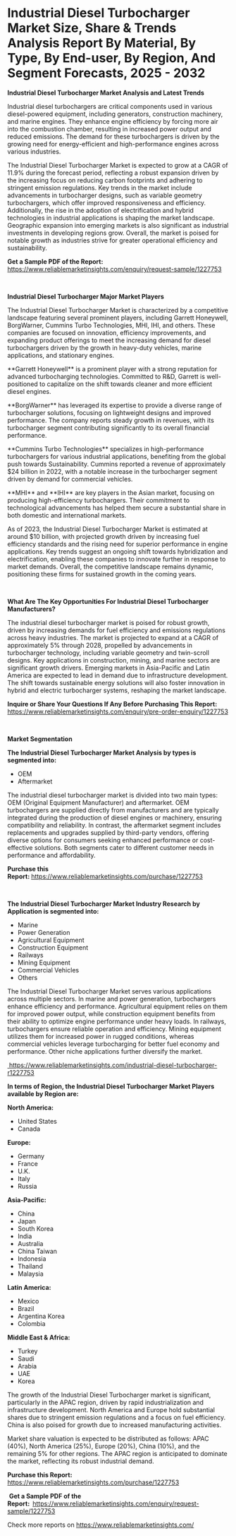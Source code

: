 <p><h1>Industrial Diesel Turbocharger Market Size, Share & Trends Analysis Report By Material, By Type, By End-user, By Region, And Segment Forecasts, 2025 - 2032</h1></p><p><strong>Industrial Diesel Turbocharger Market Analysis and Latest Trends</strong></p>
<p><p>Industrial diesel turbochargers are critical components used in various diesel-powered equipment, including generators, construction machinery, and marine engines. They enhance engine efficiency by forcing more air into the combustion chamber, resulting in increased power output and reduced emissions. The demand for these turbochargers is driven by the growing need for energy-efficient and high-performance engines across various industries.</p><p>The Industrial Diesel Turbocharger Market is expected to grow at a CAGR of 11.9% during the forecast period, reflecting a robust expansion driven by the increasing focus on reducing carbon footprints and adhering to stringent emission regulations. Key trends in the market include advancements in turbocharger designs, such as variable geometry turbochargers, which offer improved responsiveness and efficiency. Additionally, the rise in the adoption of electrification and hybrid technologies in industrial applications is shaping the market landscape. Geographic expansion into emerging markets is also significant as industrial investments in developing regions grow. Overall, the market is poised for notable growth as industries strive for greater operational efficiency and sustainability.</p></p>
<p><strong>Get a Sample PDF of the Report:&nbsp;</strong> <a href="https://www.reliablemarketinsights.com/enquiry/request-sample/1227753?utm_campaign=3196&utm_medium=2&utm_source=Github&utm_content=ia&utm_term=12042025&utm_id=industrial-diesel-turbocharger">https://www.reliablemarketinsights.com/enquiry/request-sample/1227753</a></p>
<p>&nbsp;</p>
<p><strong>Industrial Diesel Turbocharger Major Market Players</strong></p>
<p><p>The Industrial Diesel Turbocharger Market is characterized by a competitive landscape featuring several prominent players, including Garrett Honeywell, BorgWarner, Cummins Turbo Technologies, MHI, IHI, and others. These companies are focused on innovation, efficiency improvements, and expanding product offerings to meet the increasing demand for diesel turbochargers driven by the growth in heavy-duty vehicles, marine applications, and stationary engines.</p><p>**Garrett Honeywell** is a prominent player with a strong reputation for advanced turbocharging technologies. Committed to R&D, Garrett is well-positioned to capitalize on the shift towards cleaner and more efficient diesel engines. </p><p>**BorgWarner** has leveraged its expertise to provide a diverse range of turbocharger solutions, focusing on lightweight designs and improved performance. The company reports steady growth in revenues, with its turbocharger segment contributing significantly to its overall financial performance. </p><p>**Cummins Turbo Technologies** specializes in high-performance turbochargers for various industrial applications, benefiting from the global push towards Sustainability. Cummins reported a revenue of approximately $24 billion in 2022, with a notable increase in the turbocharger segment driven by demand for commercial vehicles.</p><p>**MHI** and **IHI** are key players in the Asian market, focusing on producing high-efficiency turbochargers. Their commitment to technological advancements has helped them secure a substantial share in both domestic and international markets.</p><p>As of 2023, the Industrial Diesel Turbocharger Market is estimated at around $10 billion, with projected growth driven by increasing fuel efficiency standards and the rising need for superior performance in engine applications. Key trends suggest an ongoing shift towards hybridization and electrification, enabling these companies to innovate further in response to market demands. Overall, the competitive landscape remains dynamic, positioning these firms for sustained growth in the coming years.</p></p>
<p>&nbsp;</p>
<p><strong>What Are The Key Opportunities For Industrial Diesel Turbocharger Manufacturers?</strong></p>
<p><p>The industrial diesel turbocharger market is poised for robust growth, driven by increasing demands for fuel efficiency and emissions regulations across heavy industries. The market is projected to expand at a CAGR of approximately 5% through 2028, propelled by advancements in turbocharger technology, including variable geometry and twin-scroll designs. Key applications in construction, mining, and marine sectors are significant growth drivers. Emerging markets in Asia-Pacific and Latin America are expected to lead in demand due to infrastructure development. The shift towards sustainable energy solutions will also foster innovation in hybrid and electric turbocharger systems, reshaping the market landscape.</p></p>
<p><strong>Inquire or Share Your Questions If Any Before Purchasing This Report:</strong> <a href="https://www.reliablemarketinsights.com/enquiry/pre-order-enquiry/1227753?utm_campaign=3196&utm_medium=2&utm_source=Github&utm_content=ia&utm_term=12042025&utm_id=industrial-diesel-turbocharger">https://www.reliablemarketinsights.com/enquiry/pre-order-enquiry/1227753</a></p>
<p>&nbsp;</p>
<p><strong>Market Segmentation</strong></p>
<p><strong>The Industrial Diesel Turbocharger Market Analysis by types is segmented into:</strong></p>
<p><ul><li>OEM</li><li>Aftermarket</li></ul></p>
<p><p>The industrial diesel turbocharger market is divided into two main types: OEM (Original Equipment Manufacturer) and aftermarket. OEM turbochargers are supplied directly from manufacturers and are typically integrated during the production of diesel engines or machinery, ensuring compatibility and reliability. In contrast, the aftermarket segment includes replacements and upgrades supplied by third-party vendors, offering diverse options for consumers seeking enhanced performance or cost-effective solutions. Both segments cater to different customer needs in performance and affordability.</p></p>
<p><strong>Purchase this Report:&nbsp;</strong><a href="https://www.reliablemarketinsights.com/purchase/1227753?utm_campaign=3196&utm_medium=2&utm_source=Github&utm_content=ia&utm_term=12042025&utm_id=industrial-diesel-turbocharger">https://www.reliablemarketinsights.com/purchase/1227753</a></p>
<p>&nbsp;</p>
<p><strong>The Industrial Diesel Turbocharger Market Industry Research by Application is segmented into:</strong></p>
<p><ul><li>Marine</li><li>Power Generation</li><li>Agricultural Equipment</li><li>Construction Equipment</li><li>Railways</li><li>Mining Equipment</li><li>Commercial Vehicles</li><li>Others</li></ul></p>
<p><p>The Industrial Diesel Turbocharger Market serves various applications across multiple sectors. In marine and power generation, turbochargers enhance efficiency and performance. Agricultural equipment relies on them for improved power output, while construction equipment benefits from their ability to optimize engine performance under heavy loads. In railways, turbochargers ensure reliable operation and efficiency. Mining equipment utilizes them for increased power in rugged conditions, whereas commercial vehicles leverage turbocharging for better fuel economy and performance. Other niche applications further diversify the market.</p></p>
<p><a href="https://www.reliablemarketinsights.com/industrial-diesel-turbocharger-r1227753?utm_campaign=3196&utm_medium=2&utm_source=Github&utm_content=ia&utm_term=12042025&utm_id=industrial-diesel-turbocharger">&nbsp;https://www.reliablemarketinsights.com/industrial-diesel-turbocharger-r1227753</a></p>
<p><strong>In terms of Region, the Industrial Diesel Turbocharger Market Players available by Region are:</strong></p>
<p>
    <p> <strong> North America: </strong>
        <ul>
            <li>United States</li>
            <li>Canada</li>
        </ul>
        </p> 
    <p> <strong> Europe: </strong>
        <ul>
            <li>Germany</li>
            <li>France</li>
            <li>U.K.</li>
            <li>Italy</li>
            <li>Russia</li>
        </ul>
        </p> 
    <p> <strong> Asia-Pacific: </strong>
        <ul>
            <li>China</li>
            <li>Japan</li>
            <li>South Korea</li>
            <li>India</li>
            <li>Australia</li>
            <li>China Taiwan</li>
            <li>Indonesia</li>
            <li>Thailand</li>
            <li>Malaysia</li>
        </ul>
        </p> 
    <p> <strong> Latin America: </strong>
        <ul>
            <li>Mexico</li>
            <li>Brazil</li>
            <li>Argentina Korea</li>
            <li>Colombia</li>
        </ul>
        </p> 
    <p> <strong> Middle East & Africa: </strong>
        <ul>
            <li>Turkey</li>
            <li>Saudi</li>
            <li>Arabia</li>
            <li>UAE</li>
            <li>Korea</li>
        </ul>
    </p>
    </p>
<p><p>The growth of the Industrial Diesel Turbocharger market is significant, particularly in the APAC region, driven by rapid industrialization and infrastructure development. North America and Europe hold substantial shares due to stringent emission regulations and a focus on fuel efficiency. China is also poised for growth due to increased manufacturing activities. </p><p>Market share valuation is expected to be distributed as follows: APAC (40%), North America (25%), Europe (20%), China (10%), and the remaining 5% for other regions. The APAC region is anticipated to dominate the market, reflecting its robust industrial demand.</p></p>
<p><strong>Purchase this Report: </strong><a href="https://www.reliablemarketinsights.com/purchase/1227753?utm_campaign=3196&utm_medium=2&utm_source=Github&utm_content=ia&utm_term=12042025&utm_id=industrial-diesel-turbocharger">https://www.reliablemarketinsights.com/purchase/1227753</a></p>
<p>&nbsp;<strong>Get a Sample PDF of the Report:&nbsp;&nbsp;</strong><a href="https://www.reliablemarketinsights.com/enquiry/request-sample/1227753?utm_campaign=3196&utm_medium=2&utm_source=Github&utm_content=ia&utm_term=12042025&utm_id=industrial-diesel-turbocharger">https://www.reliablemarketinsights.com/enquiry/request-sample/1227753</a></p>
<p><strong></strong></p>
<p>Check more reports on <a href="https://www.reliablemarketinsights.com/?utm_campaign=3196&utm_medium=2&utm_source=Github&utm_content=ia&utm_term=12042025&utm_id=industrial-diesel-turbocharger">https://www.reliablemarketinsights.com/</a></p>